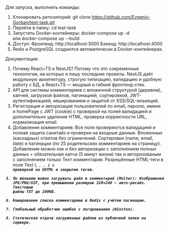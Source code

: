 Для запуска, выполнить команды:
1. Клонировать репозиторий:
   git clone https://github.com/Evgeniy-Gorban/test-task.git
2. Перейти в папку:
   cd test-task
3. Запустить Docker-контейнеры:
   docker-compose up -d     
   или
   docker-compose up --build 
4. Доступ:
   Фронтенд: http://localhost:3000
   Бэкенд: http://localhost:4000
5. Redis и PostgreSQL создаются автоматически в Docker-контейнерах.

Документация:
1. Почему React+TS и NestJS? Потому что это современные технологии, на которых я пишу последние проекты. NestJS даёт модульную архитектуру, строгую типизацию, валидацию и удобную работу с БД, а React+TS — мощный и гибкий фронтенд-стек.
2. API для системы комментариев с вложенной структурой (деревом), капчей, загрузкой файлов, пагинацией, сортировкой, JWT-аутентификацией, кешированием и защитой от XSS/SQL-инъекций.
3. Регистрация и авторизация пользователей по email, паролю, имени и homePage с JWT (cookie) с проверкой на полей валидацией и дополнительно удаление HTML, проверка корректности URL, нормализация email.
4. Добавление комментариев:
    Все поля проверяются валидацией и полная защита санитайз и проверки на входные данные.
    Вложенных (каскадных) ответов без ограничений.
    Сортировки (name, email, date) и пагинации (по 25 родительских комментариев на страницу).
    Добавление можно как и без авторизации с заполнением полных данных + обязательная капча (5 минут жизни) так и авторизованым с заполнением только Техт комментария.
    Разрешённые HTML-теги в поле Text (<a>, <code>, <i>, <strong>) с проверкой на XHTML и закрытие тегов.
5. По желанию можно загружать файл в комментарий (Multer):
    Изображения JPG/PNG/GIF, при превышении размеров 320×240 — авто-ресайз.
    Текстовые файлы TXT до 100KB.
6. Кеширование списка комментариев в Redis с учётом пагинации.
7. Глобальный обработчик ошибок с логированием (Winston).
8. Статическая отдача загруженных файлов из публичной папки на сервере.

   
